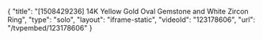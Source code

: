 {
    "title": "[1508429236] 14K Yellow Gold Oval Gemstone and White Zircon Ring",
    "type": "solo",
    "layout": "iframe-static",
    "videoId": "123178606",
    "url": "\/tvpembed\/123178606"
}